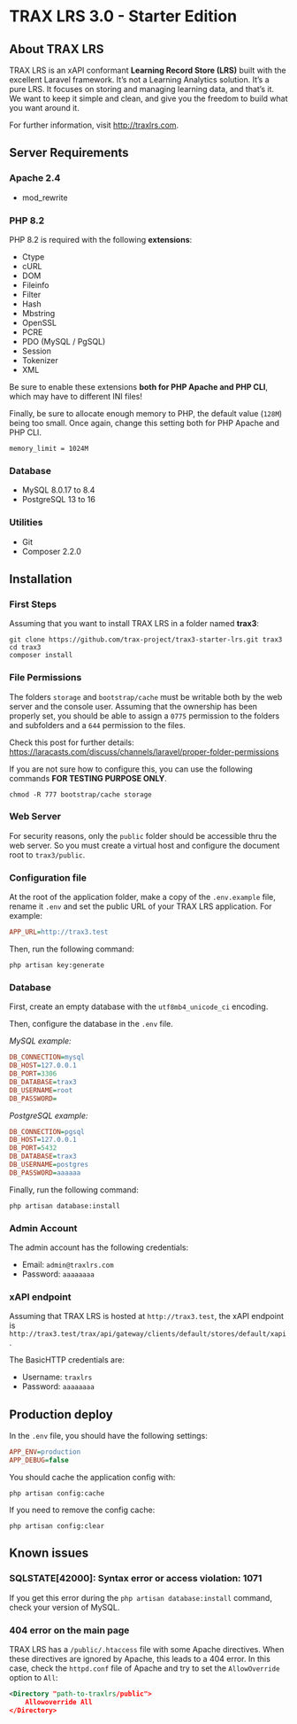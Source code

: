 # TRAX LRS 3.0 - Starter Edition

## About TRAX LRS

TRAX LRS is an xAPI conformant **Learning Record Store (LRS)** built with the excellent Laravel framework.
It’s not a Learning Analytics solution. It’s a pure LRS. It focuses on storing and managing learning data, and that’s it.
We want to keep it simple and clean, and give you the freedom to build what you want around it.

For further information, visit http://traxlrs.com.


## Server Requirements

### Apache 2.4

-   mod_rewrite

### PHP 8.2

PHP 8.2 is required with the following **extensions**:

-   Ctype
-   cURL
-   DOM
-   Fileinfo
-   Filter
-   Hash
-   Mbstring
-   OpenSSL
-   PCRE
-   PDO (MySQL / PgSQL)
-   Session
-   Tokenizer
-   XML

Be sure to enable these extensions **both for PHP Apache and PHP CLI**, which may have to different INI files!

Finally, be sure to allocate enough memory to PHP, the default value (`128M`) being too small. Once again, change this setting both for PHP Apache and PHP CLI.

```
memory_limit = 1024M
```

### Database

-   MySQL 8.0.17 to 8.4
-   PostgreSQL 13 to 16

### Utilities

-   Git
-   Composer 2.2.0


## Installation

### First Steps

Assuming that you want to install TRAX LRS in a folder named **trax3**:

```shell
git clone https://github.com/trax-project/trax3-starter-lrs.git trax3
cd trax3
composer install
```

### File Permissions

The folders `storage` and `bootstrap/cache` must be writable both by the web server and the console user.
Assuming that the ownership has been properly set, you should be able to assign a `0775` permission
to the folders and subfolders and a `644` permission to the files.

Check this post for further details: https://laracasts.com/discuss/channels/laravel/proper-folder-permissions

If you are not sure how to configure this, you can use the following commands **FOR TESTING PURPOSE ONLY**.

```
chmod -R 777 bootstrap/cache storage
```

### Web Server

For security reasons, only the `public` folder should be accessible thru the web server.
So you must create a virtual host and configure the document root to `trax3/public`.

### Configuration file

At the root of the application folder, make a copy of the `.env.example` file,
rename it `.env` and set the public URL of your TRAX LRS application.
For example:

```ini
APP_URL=http://trax3.test
```

Then, run the following command:

```
php artisan key:generate
```

### Database

First, create an empty database with the `utf8mb4_unicode_ci` encoding.

Then, configure the database in the `.env` file.

_MySQL example:_

```ini
DB_CONNECTION=mysql
DB_HOST=127.0.0.1
DB_PORT=3306
DB_DATABASE=trax3
DB_USERNAME=root
DB_PASSWORD=
```

_PostgreSQL example:_

```ini
DB_CONNECTION=pgsql
DB_HOST=127.0.0.1
DB_PORT=5432
DB_DATABASE=trax3
DB_USERNAME=postgres
DB_PASSWORD=aaaaaa
```

Finally, run the following command:

```
php artisan database:install
```

### Admin Account

The admin account has the following credentials:

-   Email: `admin@traxlrs.com`
-   Password: `aaaaaaaa`

### xAPI endpoint

Assuming that TRAX LRS is hosted at `http://trax3.test`, the xAPI endpoint is `http://trax3.test/trax/api/gateway/clients/default/stores/default/xapi`.

The BasicHTTP credentials are:

-   Username: `traxlrs`
-   Password: `aaaaaaaa`


## Production deploy

In the `.env` file, you should have the following settings:

```ini
APP_ENV=production
APP_DEBUG=false
```

You should cache the application config with:

```shell
php artisan config:cache
```

If you need to remove the config cache:

```shell
php artisan config:clear
```


## Known issues

### SQLSTATE[42000]: Syntax error or access violation: 1071

If you get this error during the `php artisan database:install` command, check your version of MySQL.

### 404 error on the main page

TRAX LRS has a `/public/.htaccess` file with some Apache directives.
When these directives are ignored by Apache, this leads to a 404 error.
In this case, check the `httpd.conf` file of Apache and try to set the `AllowOverride` option to `All`:

```xml
<Directory "path-to-traxlrs/public">
    Allowoverride All
</Directory>
```
